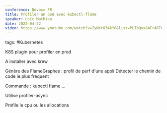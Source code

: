 ```yaml
---
conference: Devoxx FR
title: Profiler un pod avec kubectl-flame
speaker: Loïc Mathieu
date: 2022-04-22
video: https://www.youtube.com/watch?v=IyNKr834kY8&list=PLTbQvx84FrARTeUA5pExVR5vjCOqWIplI&index=81
---
```

tags: #Kubernetes 

K8S plugin pour profiler en prod

A installer avec krew

Génère des FlameGraphes : profil de perf d'une appli
Détecter le chemin de code le plus fréquent

Commande : kubectl flame ...

Utilise profiler-async 

Profile le cpu ou les allocations

